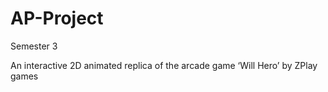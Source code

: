 # AP-Project
Semester 3

An interactive 2D animated replica of the arcade game ‘Will Hero’ by ZPlay games
